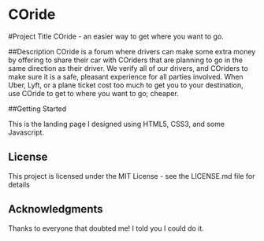 # COride

#Project Title
COride - an easier way to get where you want to go. 

##Description
COride is a forum where drivers can make some extra money by offering to share their car with COriders that are planning to go in the same direction as their driver. We verify all of our drivers, and COriders to make sure it is a safe, pleasant experience for all parties involved. When Uber, Lyft, or a plane ticket cost too much to get you to your destination, use COride to get to where you want to go; cheaper. 

##Getting Started

This is the landing page I designed using HTML5, CSS3, and some Javascript. 

## License

This project is licensed under the MIT License - see the LICENSE.md file for details

## Acknowledgments

Thanks to everyone that doubted me! I told you I could do it. 
